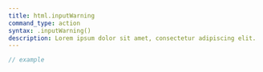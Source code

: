 ```yaml
---
title: html.inputWarning
command_type: action
syntax: .inputWarning()
description: Lorem ipsum dolor sit amet, consectetur adipiscing elit.
---
```


```javascript
// example
```